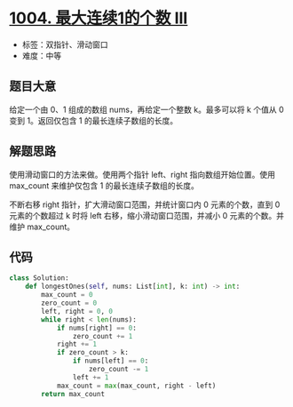 # [1004. 最大连续1的个数 III](https://leetcode-cn.com/problems/max-consecutive-ones-iii/)

- 标签：双指针、滑动窗口
- 难度：中等

## 题目大意

给定一个由 0、1 组成的数组 nums，再给定一个整数 k。最多可以将 k 个值从 0 变到 1。返回仅包含 1 的最长连续子数组的长度。

## 解题思路

使用滑动窗口的方法来做。使用两个指针 left、right 指向数组开始位置。使用 max_count 来维护仅包含 1 的最长连续子数组的长度。

不断右移 right 指针，扩大滑动窗口范围，并统计窗口内 0 元素的个数，直到 0 元素的个数超过 k 时将 left 右移，缩小滑动窗口范围，并减小 0 元素的个数。并维护 max_count。

## 代码

```Python
class Solution:
    def longestOnes(self, nums: List[int], k: int) -> int:
        max_count = 0
        zero_count = 0
        left, right = 0, 0
        while right < len(nums):
            if nums[right] == 0:
                zero_count += 1
            right += 1
            if zero_count > k:
                if nums[left] == 0:
                    zero_count -= 1
                left += 1
            max_count = max(max_count, right - left)
        return max_count
```

